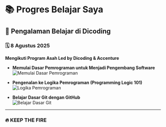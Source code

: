 # 📚 Progres Belajar Saya

## 🌟 Pengalaman Belajar di Dicoding

### 🗓 8 Agustus 2025
**Mengikuti Program Asah Led by Dicoding & Accenture**

- **Memulai Dasar Pemrograman untuk Menjadi Pengembang Software**  
  ![Memulai Dasar Pemrograman](https://img.shields.io/endpoint?url=https://raw.githubusercontent.com/Arfwjn/progres-belajar/main/progress.json&label=Memulai%20Dasar%20Pemrograman&color=brightgreen&query=%24.Memulai%20Dasar%20Pemrograman)

- **Pengenalan ke Logika Pemrograman (Programming Logic 101)**  
  ![Logika Pemrograman](https://img.shields.io/endpoint?url=https://raw.githubusercontent.com/Arfwjn/progres-belajar/main/progress.json&label=Logika%20Pemrograman&color=orange&query=%24.Logika%20Pemrograman)

- **Belajar Dasar Git dengan GitHub**  
  ![Belajar Dasar Git](https://img.shields.io/endpoint?url=https://raw.githubusercontent.com/Arfwjn/progres-belajar/main/progress.json&label=Belajar%20Dasar%20Git&color=red&query=%24.Belajar%20Dasar%20Git)

---

### 🔥 KEEP THE FIRE
